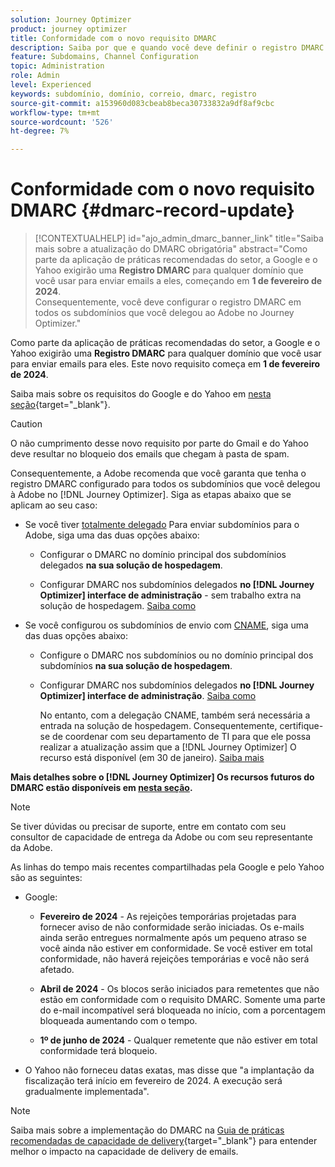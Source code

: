 ```yaml
---
solution: Journey Optimizer
product: journey optimizer
title: Conformidade com o novo requisito DMARC
description: Saiba por que e quando você deve definir o registro DMARC no Journey Optimizer
feature: Subdomains, Channel Configuration
topic: Administration
role: Admin
level: Experienced
keywords: subdomínio, domínio, correio, dmarc, registro
source-git-commit: a153960d083cbeab8beca30733832a9df8af9cbc
workflow-type: tm+mt
source-wordcount: '526'
ht-degree: 7%

---
```


# Conformidade com o novo requisito DMARC {#dmarc-record-update}

>[!CONTEXTUALHELP]
>id="ajo_admin_dmarc_banner_link"
>title="Saiba mais sobre a atualização do DMARC obrigatória"
>abstract="Como parte da aplicação de práticas recomendadas do setor, a Google e o Yahoo exigirão uma **Registro DMARC** para qualquer domínio que você usar para enviar emails a eles, começando em **1 de fevereiro de 2024**.<br>Consequentemente, você deve configurar o registro DMARC em todos os subdomínios que você delegou ao Adobe no Journey Optimizer."

Como parte da aplicação de práticas recomendadas do setor, a Google e o Yahoo exigirão uma **Registro DMARC** para qualquer domínio que você usar para enviar emails para eles. Este novo requisito começa em **1 de fevereiro de 2024**.

Saiba mais sobre os requisitos do Google e do Yahoo em [nesta seção](https://experienceleague.adobe.com/docs/deliverability-learn/deliverability-best-practice-guide/additional-resources/guidance-around-changes-to-google-and-yahoo.html?lang=en#dmarc%3A){target="_blank"}.

>[!CAUTION]
>
>O não cumprimento desse novo requisito por parte do Gmail e do Yahoo deve resultar no bloqueio dos emails que chegam à pasta de spam.

Consequentemente, a Adobe recomenda que você garanta que tenha o registro DMARC configurado para todos os subdomínios que você delegou à Adobe no [!DNL Journey Optimizer]. Siga as etapas abaixo que se aplicam ao seu caso:

* Se você tiver [totalmente delegado](delegate-subdomain.md#full-subdomain-delegation) Para enviar subdomínios para o Adobe, siga uma das duas opções abaixo:

   * Configurar o DMARC no domínio principal dos subdomínios delegados **na sua solução de hospedagem**.

   * Configurar DMARC nos subdomínios delegados **no [!DNL Journey Optimizer] interface de administração** - sem trabalho extra na solução de hospedagem. [Saiba como](dmarc-record.md#implement-dmarc)

* Se você configurou os subdomínios de envio com [CNAME](delegate-subdomain.md#cname-subdomain-delegation), siga uma das duas opções abaixo:
   * Configure o DMARC nos subdomínios ou no domínio principal dos subdomínios **na sua solução de hospedagem**.
   * Configurar DMARC nos subdomínios delegados **no [!DNL Journey Optimizer] interface de administração**. [Saiba como](dmarc-record.md#implement-dmarc)

     No entanto, com a delegação CNAME, também será necessária a entrada na solução de hospedagem. Consequentemente, certifique-se de coordenar com seu departamento de TI para que ele possa realizar a atualização assim que a [!DNL Journey Optimizer] O recurso está disponível (em 30 de janeiro). [Saiba mais](dmarc-record.md#implement-dmarc)

**Mais detalhes sobre o [!DNL Journey Optimizer] Os recursos futuros do DMARC estão disponíveis em [nesta seção](dmarc-record.md).**

>[!NOTE]
>
>Se tiver dúvidas ou precisar de suporte, entre em contato com seu consultor de capacidade de entrega da Adobe ou com seu representante da Adobe.

As linhas do tempo mais recentes compartilhadas pela Google e pelo Yahoo são as seguintes:

* Google:

   * **Fevereiro de 2024** - As rejeições temporárias projetadas para fornecer aviso de não conformidade serão iniciadas. Os e-mails ainda serão entregues normalmente após um pequeno atraso se você ainda não estiver em conformidade. Se você estiver em total conformidade, não haverá rejeições temporárias e você não será afetado.

   * **Abril de 2024** - Os blocos serão iniciados para remetentes que não estão em conformidade com o requisito DMARC. Somente uma parte do e-mail incompatível será bloqueada no início, com a porcentagem bloqueada aumentando com o tempo.

   * **1º de junho de 2024** - Qualquer remetente que não estiver em total conformidade terá bloqueio.

* O Yahoo não forneceu datas exatas, mas disse que &quot;a implantação da fiscalização terá início em fevereiro de 2024. A execução será gradualmente implementada&quot;.

>[!NOTE]
>
>Saiba mais sobre a implementação do DMARC na [Guia de práticas recomendadas de capacidade de delivery](https://experienceleague.adobe.com/docs/deliverability-learn/deliverability-best-practice-guide/additional-resources/technotes/implement-dmarc.html#about){target="_blank"} para entender melhor o impacto na capacidade de delivery de emails.
